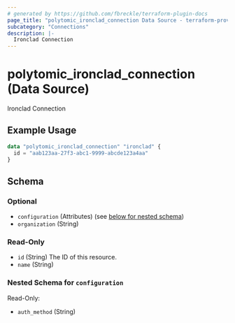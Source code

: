 ```yaml
---
# generated by https://github.com/fbreckle/terraform-plugin-docs
page_title: "polytomic_ironclad_connection Data Source - terraform-provider-polytomic"
subcategory: "Connections"
description: |-
  Ironclad Connection
---
```


# polytomic_ironclad_connection (Data Source)

Ironclad Connection

## Example Usage

```terraform
data "polytomic_ironclad_connection" "ironclad" {
  id = "aab123aa-27f3-abc1-9999-abcde123a4aa"
}
```

<!-- schema generated by tfplugindocs -->
## Schema

### Optional

- `configuration` (Attributes) (see [below for nested schema](#nestedatt--configuration))
- `organization` (String)

### Read-Only

- `id` (String) The ID of this resource.
- `name` (String)

<a id="nestedatt--configuration"></a>
### Nested Schema for `configuration`

Read-Only:

- `auth_method` (String)


